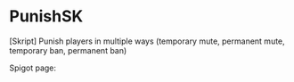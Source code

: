 # PunishSK
[Skript] Punish players in multiple ways (temporary mute, permanent mute, temporary ban, permanent ban)

Spigot page: 
